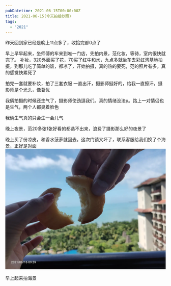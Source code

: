 ```yaml
---
pubDatetime: 2021-06-15T00:00:00Z
title: 2021-06-15(今天拍婚纱照)
tags:
  - "2021"
---
```


昨天回到家已经是晚上11点多了，收拾完都0点了

早上早早起来，坐师傅的车来到唯一门店，先拍内景，范化妆，等待，室内很快就完了。
补妆，320外面买了花，70买了红牛和水，九点多就坐车去彩虹湾基地拍摄，到那儿吃了简单的饭，都凉了，开始拍摄，真的热的要死，范的照片有多。真的感觉快累死了

拍完一套就要补妆，拍了三套衣服
一直出汗，摄影师挺好的，给我一直擦汗，摄影师是个光头，像葛优

我俩拍摄的时候还生气了，摄影师使劲逗我们。真的情绪没法p。路上一对情侣也是生气，两个人都臭着脸色

我俩生气真的只会生一会儿气

晚上夜景，范20多张1张好看的都选不出来，浪费了摄影那么好的夜景了

晚上买了份凉皮，和香水菠萝就回去。这次门锁又坏了，联系客服给我们换了个海景，正好是对面
![](../../img/6904315-f3bd8f0a8ae19c58.jpg)

早上起来拍海景

